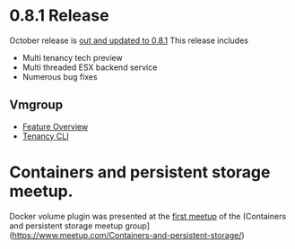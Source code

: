 
# 0.8.1 Release

October release is [out and updated to 0.8.1](https://github.com/vmware/docker-volume-vsphere/releases)
This release includes

- Multi tenancy tech preview
- Multi threaded ESX backend service
- Numerous bug fixes

## Vmgroup
- [Feature
  Overview](/features/tenancy)
- [Tenancy
  CLI](/user-guide/admin-cli/)

# Containers and persistent storage meetup.

Docker volume plugin was presented at the [first meetup](https://www.meetup.com/Containers-and-persistent-storage/events/232635184/) of the (Containers and persistent storage meetup group](https://www.meetup.com/Containers-and-persistent-storage/)
